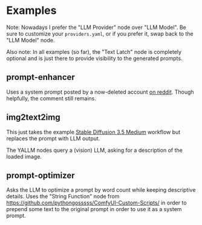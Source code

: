 # Examples

Note: Nowadays I prefer the "LLM Provider" node over "LLM Model". Be sure to customize your `providers.yaml`, or if you prefer it, swap back to the "LLM Model" node.

Also note: In all examples (so far), the "Text Latch" node is completely optional and is just there to provide visibility to the generated prompts.

## prompt-enhancer

Uses a system prompt posted by a now-deleted account [on reddit](https://www.reddit.com/r/LocalLLaMA/comments/1fi0jkj/comment/lnef616/). Though helpfully, the comment still remains.

## img2text2img

This just takes the example [Stable Diffusion 3.5 Medium](https://huggingface.co/stabilityai/stable-diffusion-3.5-medium) workflow but replaces the prompt with LLM output.

The YALLM nodes query a (vision) LLM, asking for a description of the loaded image.

## prompt-optimizer

Asks the LLM to optimize a prompt by word count while keeping descriptive details. Uses the "String Function" node from <https://github.com/pythongosssss/ComfyUI-Custom-Scripts/> in order to prepend some text to the original prompt in order to use it as a system prompt.
